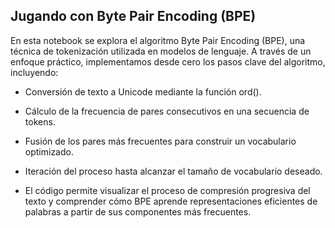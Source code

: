 
## Jugando con Byte Pair Encoding (BPE)
En esta notebook se  explora el algoritmo Byte Pair Encoding (BPE), una técnica de tokenización utilizada en modelos de lenguaje. A través de un enfoque práctico, implementamos desde cero los pasos clave del algoritmo, incluyendo:

* Conversión de texto a Unicode mediante la función ord().
  
* Cálculo de la frecuencia de pares consecutivos en una secuencia de tokens.
  
* Fusión de los pares más frecuentes para construir un vocabulario optimizado.
  
* Iteración del proceso hasta alcanzar el tamaño de vocabulario deseado.
  
* El código permite visualizar el proceso de compresión progresiva del texto y comprender cómo BPE aprende representaciones eficientes de palabras a partir de sus componentes más frecuentes.
